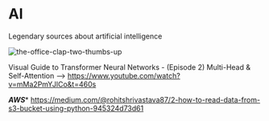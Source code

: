 # AI
Legendary sources about artificial intelligence

![the-office-clap-two-thumbs-up](https://github.com/user-attachments/assets/4e5fa717-557b-4cbd-8724-8be9e3f1b848)

Visual Guide to Transformer Neural Networks - (Episode 2) Multi-Head & Self-Attention --> https://www.youtube.com/watch?v=mMa2PmYJlCo&t=460s

*********AWS**********
https://medium.com/@rohitshrivastava87/2-how-to-read-data-from-s3-bucket-using-python-945324d73d61
